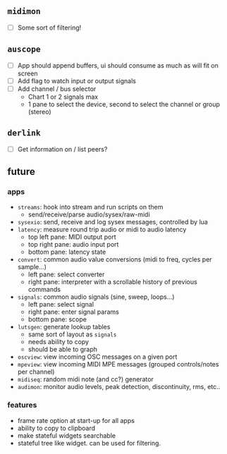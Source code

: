 ## `midimon`

- [ ] Some sort of filtering!

## `auscope`

- [ ] App should append buffers, ui should consume as much as will fit on screen
- [ ] Add flag to watch input or output signals
- [ ] Add channel / bus selector
    - Chart 1 or 2 signals max
    - 1 pane to select the device, second to select the channel or group (stereo)

## `derlink`

- [ ] Get information on / list peers?

## future

### apps

- `streams`: hook into stream and run scripts on them 
    - send/receive/parse audio/sysex/raw-midi
- `sysexio`: send, receive and log sysex messages, controlled by lua
- `latency`: measure round trip audio or midi to audio latency
    - top left pane: MIDI output port
    - top right pane: audio input port
    - bottom pane: latency state
- `convert`: common audio value conversions (midi to freq, cycles per sample...)
    - left pane: select converter
    - right pane: interpreter with a scrollable history of previous commands
- `signals`: common audio signals (sine, sweep, loops...)
    - left pane: select signal
    - right pane: enter signal params
    - bottom pane: scope
- `lutsgen`: generate lookup tables
    - same sort of layout as `signals`
    - needs ability to copy
    - should be able to graph
- `oscview`: view incoming OSC messages on a given port
- `mpeview`: view incoming MIDI MPE messages (grouped controls/notes per channel)
- `midiseq`: random midi note (and cc?) generator
- `audimon`: monitor audio levels, peak detection, discontinuity, rms, etc..

### features

- frame rate option at start-up for all apps
- ability to copy to clipboard
- make stateful widgets searchable
- stateful tree like widget. can be used for filtering. 
